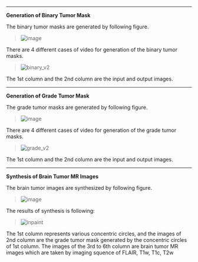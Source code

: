 
* * *
__Generation of Binary Tumor Mask__

The binary tumor masks are generated by following figure.

>![image](https://user-images.githubusercontent.com/42088428/72713809-09546f00-3bb1-11ea-8798-b833f079783a.png)

There are 4 different cases of video for generation of the binary tumor masks.

>![binary_v2](https://user-images.githubusercontent.com/42088428/72713799-022d6100-3bb1-11ea-9c65-34e0c7079540.gif)

The 1st column and the 2nd column are the input and output images.

* * *
__Generation of Grade Tumor Mask__

The grade tumor masks are generated by following figure.

>![image](https://user-images.githubusercontent.com/42088428/72713816-0c4f5f80-3bb1-11ea-92ce-f12f455673c7.png)

There are 4 different cases of video for generation of the grade tumor masks.

>![grade_v2](https://user-images.githubusercontent.com/42088428/72713802-035e8e00-3bb1-11ea-8a5e-1a89949218d7.gif)

The 1st column and the 2nd column are the input and output images.

* * *
__Synthesis of Brain Tumor MR Images__

The brain tumor images are synthesized by following figure.

>![image](https://user-images.githubusercontent.com/42088428/72713827-0fe2e680-3bb1-11ea-8155-f4c321ecd65a.png)

The results of synthesis is following:

>![inpaint](https://user-images.githubusercontent.com/42088428/72602307-66a2b300-395a-11ea-992e-82d4c78d9117.gif)

The 1st column represents various concentric circles, and the images of 2nd column are the grade tumor mask generated by the concentric circles of 1st column.
The images of the 3rd to 6th column are brain tumor MR images which are taken by imaging squence of FLAIR, T1w, T1c, T2w 

